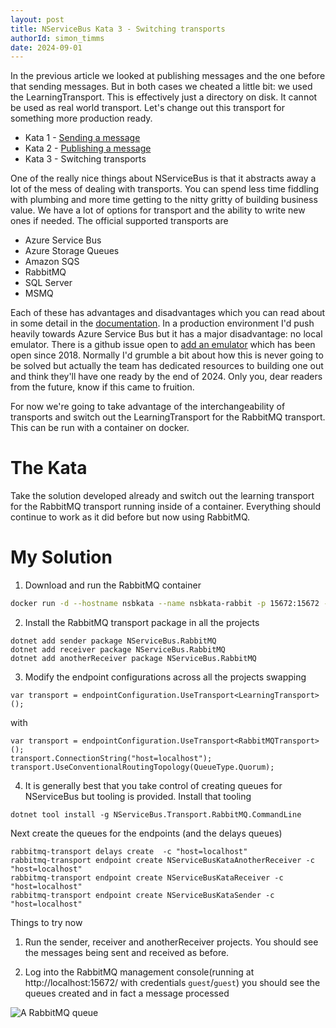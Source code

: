 ```yaml
---
layout: post
title: NServiceBus Kata 3 - Switching transports
authorId: simon_timms
date: 2024-09-01
---
```


In the previous article we looked at publishing messages and the one before that sending messages. But in both cases we cheated a little bit: we used the LearningTransport. This is effectively just a directory on disk. It cannot be used as real world transport. Let's change out this transport for something more production ready.

<!--more-->

* Kata 1 - [Sending a message](nservicebus-kata-1)
* Kata 2 - [Publishing a message](nservicebus-kata-2) 
* Kata 3 - Switching transports

One of the really nice things about NServiceBus is that it abstracts away a lot of the mess of dealing with transports. You can spend less time fiddling with plumbing and more time getting to the nitty gritty of building business value. We have a lot of options for transport and the ability to write new ones if needed. The official supported transports are 

* Azure Service Bus
* Azure Storage Queues
* Amazon SQS
* RabbitMQ
* SQL Server
* MSMQ

Each of these has advantages and disadvantages which you can read about in some detail in the [documentation](https://docs.particular.net/transports/). In a production environment I'd push heavily towards Azure Service Bus but it has a major disadvantage: no local emulator. There is a github issue open to [add an emulator](https://github.com/Azure/azure-service-bus/issues/223) which has been open since 2018. Normally I'd grumble a bit about how this is never going to be solved but actually the team has dedicated resources to building one out and think they'll have one ready by the end of 2024. Only you, dear readers from the future, know if this came to fruition.

For now we're going to take advantage of the interchangeability of transports and switch out the LearningTransport for the RabbitMQ transport. This can be run with a container on docker. 

# The Kata

Take the solution developed already and switch out the learning transport for the RabbitMQ transport running inside of a container. Everything should continue to work as it did before but now using RabbitMQ.

# My Solution

1. Download and run the RabbitMQ container

```bash
docker run -d --hostname nsbkata --name nsbkata-rabbit -p 15672:15672 -p 5672:5672 rabbitmq:3-management
```

2. Install the RabbitMQ transport package in all the projects
```
dotnet add sender package NServiceBus.RabbitMQ
dotnet add receiver package NServiceBus.RabbitMQ
dotnet add anotherReceiver package NServiceBus.RabbitMQ
```

3. Modify the endpoint configurations across all the projects swapping 

```
var transport = endpointConfiguration.UseTransport<LearningTransport>();
```

with 

```
var transport = endpointConfiguration.UseTransport<RabbitMQTransport>();
transport.ConnectionString("host=localhost");
transport.UseConventionalRoutingTopology(QueueType.Quorum);
```

4. It is generally best that you take control of creating queues for NServiceBus but tooling is provided. Install that tooling 

```
dotnet tool install -g NServiceBus.Transport.RabbitMQ.CommandLine
```

Next create the queues for the endpoints (and the delays queues)

```
rabbitmq-transport delays create  -c "host=localhost"
rabbitmq-transport endpoint create NServiceBusKataAnotherReceiver -c "host=localhost"
rabbitmq-transport endpoint create NServiceBusKataReceiver -c "host=localhost"
rabbitmq-transport endpoint create NServiceBusKataSender -c "host=localhost"
```

Things to try now

1. Run the sender, receiver and anotherReceiver projects. You should see the messages being sent and received as before.

2. Log into the RabbitMQ management console(running at http://localhost:15672/ with credentials `guest`/`guest`) you should see the queues created and in fact a message processed

![A RabbitMQ queue](/images/nservicebus/2024-09-01-12-09-20.png)
